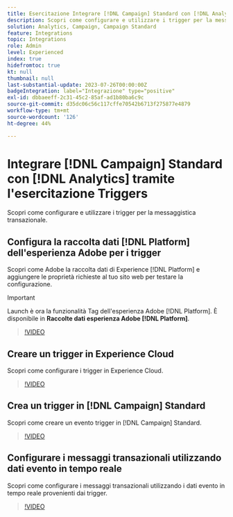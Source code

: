 ```yaml
---
title: Esercitazione Integrare [!DNL Campaign] Standard con [!DNL Analytics] tramite Triggers
description: Scopri come configurare e utilizzare i trigger per la messaggistica transazionale.
solution: Analytics, Campaign, Campaign Standard
feature: Integrations
topic: Integrations
role: Admin
level: Experienced
index: true
hidefromtoc: true
kt: null
thumbnail: null
last-substantial-update: 2023-07-26T00:00:00Z
badgeIntegration: label="Integrazione" type="positive"
exl-id: dbbaeeff-2c31-45c2-85af-ad1b80ba6c9c
source-git-commit: d35dc06c56c117cffe70542b6713f275877e4879
workflow-type: tm+mt
source-wordcount: '126'
ht-degree: 44%

---
```


# Integrare [!DNL Campaign] Standard con [!DNL Analytics] tramite l&#39;esercitazione Triggers

Scopri come configurare e utilizzare i trigger per la messaggistica transazionale.

## Configura la raccolta dati [!DNL Platform] dell&#39;esperienza Adobe per i trigger

Scopri come Adobe la raccolta dati di Experience [!DNL Platform] e aggiungere le proprietà richieste al tuo sito web per testare la configurazione.

>[!IMPORTANT]
>
> Launch è ora la funzionalità Tag dell&#39;esperienza Adobe [!DNL Platform]. È disponibile in **Raccolte dati esperienza Adobe [!DNL Platform]**.

>[!VIDEO](https://video.tv.adobe.com/v/3454024?quality=12&learn=on&captions=ita)

## Creare un trigger in Experience Cloud

Scopri come configurare i trigger in Experience Cloud.

>[!VIDEO](https://video.tv.adobe.com/v/3446146?quality=12&learn=on&captions=ita)

## Crea un trigger in [!DNL Campaign] Standard

Scopri come creare un evento trigger in [!DNL Campaign] Standard.

>[!VIDEO](https://video.tv.adobe.com/v/3446417?quality=12&learn=on&captions=ita)

## Configurare i messaggi transazionali utilizzando dati evento in tempo reale

Scopri come configurare i messaggi transazionali utilizzando i dati evento in tempo reale provenienti dai trigger.

>[!VIDEO](https://video.tv.adobe.com/v/3450210?quality=12&learn=on&captions=ita)
